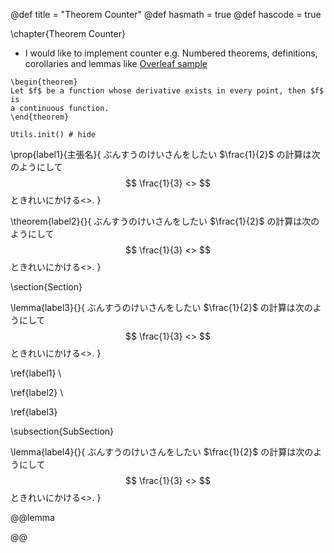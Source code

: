 @def title = "Theorem Counter"
@def hasmath = true
@def hascode = true


\chapter{Theorem Counter}

- I would like to implement counter e.g. Numbered theorems, definitions, corollaries and lemmas like [Overleaf sample](https://www.overleaf.com/learn/latex/theorems_and_proofs)

```plaintext
\begin{theorem}
Let $f$ be a function whose derivative exists in every point, then $f$ is
a continuous function.
\end{theorem}
```


```julia:initialize
Utils.init() # hide
```

\prop{label1}{主張名}{
ぶんすうのけいさんをしたい $\frac{1}{2}$ の計算は次のようにして
$$
\frac{1}{3} <>
$$
ときれいにかける<>.
}

\theorem{label2}{}{
ぶんすうのけいさんをしたい $\frac{1}{2}$ の計算は次のようにして
$$
\frac{1}{3} <>
$$
ときれいにかける<>.
}


\section{Section}

\lemma{label3}{}{
ぶんすうのけいさんをしたい $\frac{1}{2}$ の計算は次のようにして
$$
\frac{1}{3} <>
$$
ときれいにかける<>.
}

\ref{label1} \

\ref{label2} \

\ref{label3}

\subsection{SubSection}

\lemma{label4}{}{
ぶんすうのけいさんをしたい $\frac{1}{2}$ の計算は次のようにして
$$
\frac{1}{3} <>
$$
ときれいにかける<>.
}

@@lemma

@@